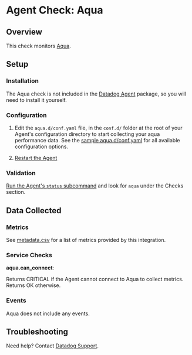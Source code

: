# Agent Check: Aqua

## Overview

This check monitors [Aqua][1].

## Setup

### Installation

The Aqua check is not included in the [Datadog Agent][2] package, so you will
need to install it yourself.

### Configuration

1. Edit the `aqua.d/conf.yaml` file, in the `conf.d/` folder at the root of your
   Agent's configuration directory to start collecting your aqua performance data.
   See the [sample aqua.d/conf.yaml][2] for all available configuration options.

2. [Restart the Agent][3]

### Validation

[Run the Agent's `status` subcommand][4] and look for `aqua` under the Checks section.

## Data Collected

### Metrics

See [metadata.csv][5] for a list of metrics provided by this integration.

### Service Checks

**aqua.can_connect**:

Returns CRITICAL if the Agent cannot connect to Aqua to collect metrics. Returns OK otherwise.

### Events

Aqua does not include any events.

## Troubleshooting

Need help? Contact [Datadog Support][5].

[1]: https://www.aquasec.com
[2]: https://github.com/DataDog/integrations-core/blob/master/aqua/datadog_checks/aqua/data/conf.yaml.example
[3]: https://docs.datadoghq.com/agent/faq/agent-commands/#start-stop-restart-the-agent
[4]: https://docs.datadoghq.com/agent/faq/agent-commands/#agent-status-and-information
[5]: https://github.com/DataDog/integrations-extras/blob/master/aqua/metadata.csv
[6]: https://docs.datadoghq.com/help/

